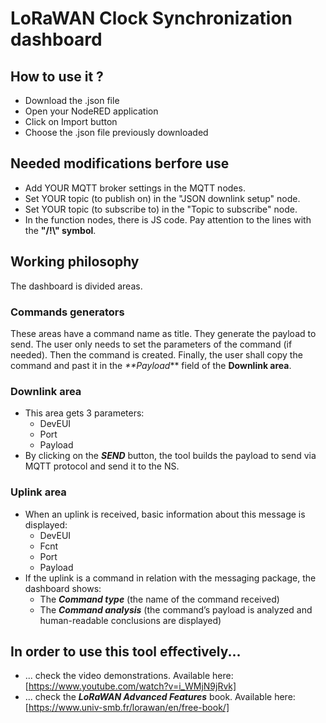 # LoRaWAN Clock Synchronization dashboard

## How to use it ?
* Download the .json file
* Open your NodeRED application
* Click on Import button
* Choose the .json file previously downloaded

## Needed modifications berfore use
- Add YOUR MQTT broker settings in the MQTT nodes.
- Set YOUR topic (to publish on) in the "JSON downlink setup" node.
- Set YOUR topic (to subscribe to) in the "Topic to subscribe" node.
- In the function nodes, there is JS code. Pay attention to the lines with the **"/!\\" symbol**.

## Working philosophy

The dashboard is divided areas.

### Commands generators
These areas have a command name as title. They generate the payload to send. The user only needs to set the parameters of the command (if needed).
Then the command is created. Finally, the user shall copy the command and past it in the _**Payload_** field of the **Downlink area**.

### Downlink area
- This area gets 3 parameters:
  - DevEUI
  - Port
  - Payload
- By clicking on the _**SEND**_ button, the tool builds the payload to send via MQTT protocol and send it to the NS.

### Uplink area
- When an uplink is received, basic information about this message is displayed:
  - DevEUI
  - Fcnt
  - Port
  - Payload
- If the uplink is a command in relation with the messaging package, the dashboard shows:
  - The _**Command type**_ (the name of the command received)
  - The _**Command analysis**_ (the command’s payload is analyzed and human-readable conclusions are displayed)


## In order to use this tool effectively...
- ... check the video demonstrations. Available here: [https://www.youtube.com/watch?v=i_WMjN9jRvk]
- ... check the **_LoRaWAN Advanced Features_** book. Available here: [https://www.univ-smb.fr/lorawan/en/free-book/]

